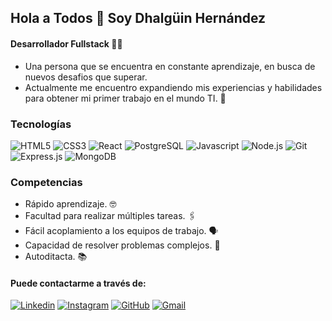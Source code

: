 ## Hola a Todos 👋  Soy Dhalgüin Hernández
#### Desarrollador Fullstack 👨‍💻

- Una persona que se encuentra en constante aprendizaje, en busca de nuevos desafios que superar.
- Actualmente me encuentro expandiendo mis experiencias y habilidades para obtener mi primer trabajo en el mundo TI. :rocket:

### Tecnologías 
![HTML5](https://img.shields.io/badge/HTML5-E34F26?style=for-the-badge&logo=html5&logoColor=white)
![CSS3](https://img.shields.io/badge/CSS3-1572B6?style=for-the-badge&logo=css3&logoColor=white)
![React](https://img.shields.io/badge/React-20232A?style=for-the-badge&logo=react&logoColor=61DAFB)
![PostgreSQL](https://img.shields.io/badge/PostgreSQL-316192?style=for-the-badge&logo=postgresql&logoColor=white)
![Javascript](https://img.shields.io/badge/JavaScript-323330?style=for-the-badge&logo=javascript&logoColor=F7DF1E)
![Node.js](https://img.shields.io/badge/Node.js-339933?style=for-the-badge&logo=nodedotjs&logoColor=white)
![Git](https://img.shields.io/badge/Git-F05032?style=for-the-badge&logo=git&logoColor=white)
![Express.js](https://img.shields.io/badge/Express.js-000000?style=for-the-badge&logo=express&logoColor=white)
![MongoDB](https://img.shields.io/badge/MongoDB-white?style=for-the-badge&logo=mongodb&logoColor=4EA94B)

### Competencias

- Rápido aprendizaje. :nerd_face:
- Facultad para realizar múltiples tareas. :paperclips:
- Fácil acoplamiento a los equipos de trabajo. :speaking_head:
- Capacidad de resolver problemas complejos. :exploding_head:
- Autoditacta. :books:

#### Puede contactarme a través de:

[![Linkedin](https://img.shields.io/badge/LinkedIn-0077B5?style=for-the-badge&logo=linkedin&logoColor=white)](https://www.linkedin.com/in/dhalguin-hdz)
[![Instagram](https://img.shields.io/badge/Instagram-E4405F?style=for-the-badge&logo=instagram&logoColor=white)](https://www.instagram.com/dhalguin_hdz)
[![GitHub](https://img.shields.io/badge/GitHub-100000?style=for-the-badge&logo=github&logoColor=white)](https://www.github.com/Dhalguin)
[![Gmail](https://img.shields.io/badge/Gmail-D14836?style=for-the-badge&logo=gmail&logoColor=white)](dhalguin.hdz@gmail.com)
